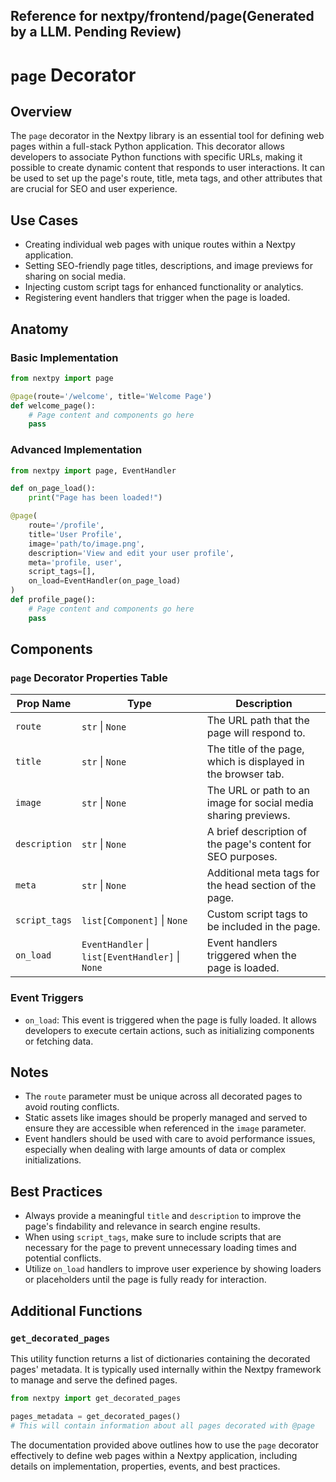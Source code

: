##  Reference for nextpy/frontend/page(Generated by a LLM. Pending Review)

# `page` Decorator

## Overview

The `page` decorator in the Nextpy library is an essential tool for defining web pages within a full-stack Python application. This decorator allows developers to associate Python functions with specific URLs, making it possible to create dynamic content that responds to user interactions. It can be used to set up the page's route, title, meta tags, and other attributes that are crucial for SEO and user experience.

## Use Cases

- Creating individual web pages with unique routes within a Nextpy application.
- Setting SEO-friendly page titles, descriptions, and image previews for sharing on social media.
- Injecting custom script tags for enhanced functionality or analytics.
- Registering event handlers that trigger when the page is loaded.

## Anatomy

### Basic Implementation

```python
from nextpy import page

@page(route='/welcome', title='Welcome Page')
def welcome_page():
    # Page content and components go here
    pass
```

### Advanced Implementation

```python
from nextpy import page, EventHandler

def on_page_load():
    print("Page has been loaded!")

@page(
    route='/profile',
    title='User Profile',
    image='path/to/image.png',
    description='View and edit your user profile',
    meta='profile, user',
    script_tags=[],
    on_load=EventHandler(on_page_load)
)
def profile_page():
    # Page content and components go here
    pass
```

## Components

### `page` Decorator Properties Table

| Prop Name    | Type                                   | Description                                                     |
|--------------|----------------------------------------|-----------------------------------------------------------------|
| `route`      | `str` \| `None`                        | The URL path that the page will respond to.                     |
| `title`      | `str` \| `None`                        | The title of the page, which is displayed in the browser tab.   |
| `image`      | `str` \| `None`                        | The URL or path to an image for social media sharing previews.  |
| `description`| `str` \| `None`                        | A brief description of the page's content for SEO purposes.     |
| `meta`       | `str` \| `None`                        | Additional meta tags for the head section of the page.          |
| `script_tags`| `list[Component]` \| `None`            | Custom script tags to be included in the page.                  |
| `on_load`    | `EventHandler` \| `list[EventHandler]` \| `None` | Event handlers triggered when the page is loaded.              |

### Event Triggers

- `on_load`: This event is triggered when the page is fully loaded. It allows developers to execute certain actions, such as initializing components or fetching data.

## Notes

- The `route` parameter must be unique across all decorated pages to avoid routing conflicts.
- Static assets like images should be properly managed and served to ensure they are accessible when referenced in the `image` parameter.
- Event handlers should be used with care to avoid performance issues, especially when dealing with large amounts of data or complex initializations.

## Best Practices

- Always provide a meaningful `title` and `description` to improve the page's findability and relevance in search engine results.
- When using `script_tags`, make sure to include scripts that are necessary for the page to prevent unnecessary loading times and potential conflicts.
- Utilize `on_load` handlers to improve user experience by showing loaders or placeholders until the page is fully ready for interaction.

## Additional Functions

### `get_decorated_pages`

This utility function returns a list of dictionaries containing the decorated pages' metadata. It is typically used internally within the Nextpy framework to manage and serve the defined pages.

```python
from nextpy import get_decorated_pages

pages_metadata = get_decorated_pages()
# This will contain information about all pages decorated with @page
```

The documentation provided above outlines how to use the `page` decorator effectively to define web pages within a Nextpy application, including details on implementation, properties, events, and best practices.